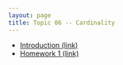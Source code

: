 ```yaml
---
layout: page
title: Topic 06 -- Cardinality
---
```


* [Introduction (link)](/math180fall2022/modules/cardinality/introduction)
* [Homework 1 (link)](/math180fall2022/modules/cardinality/homework1)


